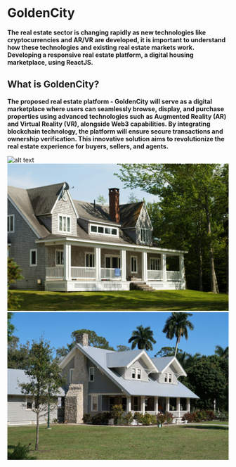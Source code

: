 # GoldenCity

**The real estate sector is changing rapidly as new technologies like cryptocurrencies and AR/VR are developed, it is important to understand how these technologies and existing real estate markets work.  Developing a responsive real estate platform, a digital housing marketplace, using ReactJS.**

## What is GoldenCity?

**The proposed real estate platform - GoldenCity will serve as a digital marketplace where users can seamlessly browse, display, and purchase properties using advanced technologies such as Augmented Reality (AR) and Virtual Reality (VR), alongside Web3 capabilities. By integrating blockchain technology, the platform will ensure secure transactions and ownership verification. This innovative solution aims to revolutionize the real estate experience for buyers, sellers, and agents.**

![alt text](public/building01.jpg)
![alt text](public/building02.jpg)
![alt text](public/building03.jpg)